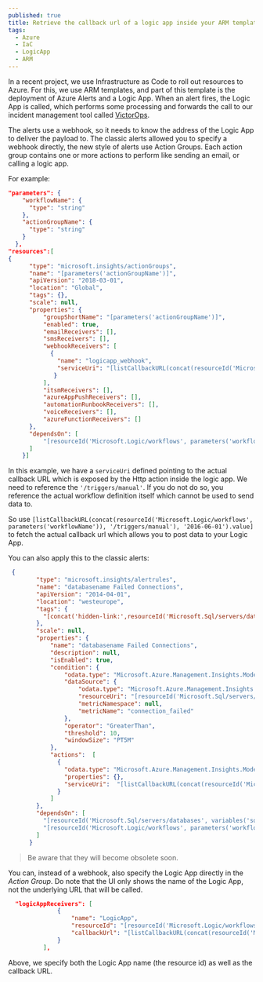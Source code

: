 ```yaml
---
published: true
title: Retrieve the callback url of a logic app inside your ARM template
tags:
  - Azure
  - IaC
  - LogicApp
  - ARM
---
```

In a recent project, we use Infrastructure as Code to roll out resources to Azure. For this, we use ARM templates, and part of this template is the deployment of Azure Alerts and a Logic App. 
When an alert fires, the Logic App is called, which performs some processing and forwards the call to our incident management tool called [VictorOps](https://victorops.com/).

The alerts use a webhook, so it needs to know the address of the Logic App to deliver the payload to. The classic alerts allowed you to specify a webhook directly, the new style of alerts use Action Groups. Each action group contains one or more actions to perform like sending an email, or calling a logic app.

For example:

```json
"parameters": {
    "workflowName": {
      "type": "string"
    },
    "actionGroupName": {
      "type": "string"
    }    
  },
"resources":[   
{
      "type": "microsoft.insights/actionGroups",
      "name": "[parameters('actionGroupName')]",
      "apiVersion": "2018-03-01",
      "location": "Global",
      "tags": {},
      "scale": null,
      "properties": {
          "groupShortName": "[parameters('actionGroupName')]",
          "enabled": true,
          "emailReceivers": [],
          "smsReceivers": [],
          "webhookReceivers": [
            {
              "name": "logicapp_webhook",
              "serviceUri": "[listCallbackURL(concat(resourceId('Microsoft.Logic/workflows', parameters('workflowName')), '/triggers/manual'), '2016-06-01').value]"     
             }
          ],
          "itsmReceivers": [],
          "azureAppPushReceivers": [],
          "automationRunbookReceivers": [],
          "voiceReceivers": [],         
          "azureFunctionReceivers": []
      },
      "dependsOn": [
          "[resourceId('Microsoft.Logic/workflows', parameters('workflowName'))]"
      ]
    }]
```

In this example, we have a `serviceUri` defined pointing to the actual callback URL which is exposed by the Http action inside the logic app. We need to reference the `'/triggers/manual'`. If you do not do so, you reference the actual workflow definition itself which cannot be used to send data to.

So use `[listCallbackURL(concat(resourceId('Microsoft.Logic/workflows', parameters('workflowName')), '/triggers/manual'), '2016-06-01').value]` to fetch the actual callback url which allows you to post data to your Logic App.

You can also apply this to the classic alerts:

```json
 {
        "type": "microsoft.insights/alertrules",
        "name": "databasename Failed Connections",
        "apiVersion": "2014-04-01",
        "location": "westeurope",
        "tags": {
          "[concat('hidden-link:',resourceId('Microsoft.Sql/servers/databases', variables('sqlServerName'), 'databasename'))]": "resources"
        },
        "scale": null,
        "properties": {
            "name": "databasename Failed Connections",
            "description": null,
            "isEnabled": true,
            "condition": {
                "odata.type": "Microsoft.Azure.Management.Insights.Models.ThresholdRuleCondition",
                "dataSource": {
                    "odata.type": "Microsoft.Azure.Management.Insights.Models.RuleMetricDataSource",
                    "resourceUri": "[resourceId('Microsoft.Sql/servers/databases', variables('sqlServerName'), 'databasename')]",
                    "metricNamespace": null,
                    "metricName": "connection_failed"
                },
                "operator": "GreaterThan",
                "threshold": 10,
                "windowSize": "PT5M"
            },
            "actions":  [
              {
                "odata.type": "Microsoft.Azure.Management.Insights.Models.RuleWebhookAction",
                "properties": {},
                "serviceUri":  "[listCallbackURL(concat(resourceId('Microsoft.Logic/workflows', parameters('workflowName')), '/triggers/manual'), '2016-06-01').value]"
              }
            ]
        },
        "dependsOn": [
          "[resourceId('Microsoft.Sql/servers/databases', variables('sqlServerName'), 'databasename')]",
          "[resourceId('Microsoft.Logic/workflows', parameters('workflowName'))]"
        ]
      }
```

> Be aware that they will become obsolete soon. 

You can, instead of a webhook, also specify the Logic App directly in the _Action Group_. Do note that the UI only shows the name of the Logic App, not the underlying URL that will be called.

```json
  "logicAppReceivers": [
              {
                  "name": "LogicApp",
                  "resourceId": "[resourceId('Microsoft.Logic/workflows', parameters('workflowName'))]",
                  "callbackUrl": "[listCallbackURL(concat(resourceId('Microsoft.Logic/workflows', parameters('workflowName')), '/triggers/manual'), '2016-06-01').value]"
              }
          ],
```

Above, we specify both the Logic App name (the resource id) as well as the callback URL.